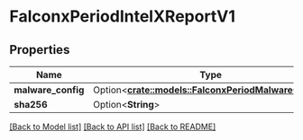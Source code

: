 # FalconxPeriodIntelXReportV1

## Properties

Name | Type | Description | Notes
------------ | ------------- | ------------- | -------------
**malware_config** | Option<[**crate::models::FalconxPeriodMalwareConfig**](falconx.MalwareConfig.md)> |  | [optional]
**sha256** | Option<**String**> |  | [optional]

[[Back to Model list]](./README.md#documentation-for-models) [[Back to API list]](./README.md#documentation-for-api-endpoints) [[Back to README]](../README.md)
